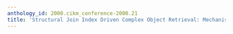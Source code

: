 ```yaml
---
anthology_id: 2000.cikm_conference-2000.21
title: 'Structural Join Index Driven Complex Object Retrieval: Mechanisms and Selection'
---
```

